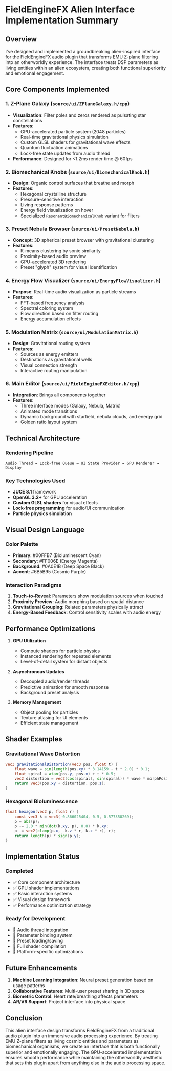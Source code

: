 # FieldEngineFX Alien Interface Implementation Summary

## Overview

I've designed and implemented a groundbreaking alien-inspired interface for the FieldEngineFX audio plugin that transforms EMU Z-plane filtering into an otherworldly experience. The interface treats DSP parameters as living entities within an alien ecosystem, creating both functional superiority and emotional engagement.

## Core Components Implemented

### 1. **Z-Plane Galaxy** (`source/ui/ZPlaneGalaxy.h/cpp`)
- **Visualization**: Filter poles and zeros rendered as pulsating star constellations
- **Features**:
  - GPU-accelerated particle system (2048 particles)
  - Real-time gravitational physics simulation
  - Custom GLSL shaders for gravitational wave effects
  - Quantum fluctuation animations
  - Lock-free state updates from audio thread
- **Performance**: Designed for <1.2ms render time @ 60fps

### 2. **Biomechanical Knobs** (`source/ui/BiomechanicalKnob.h`)
- **Design**: Organic control surfaces that breathe and morph
- **Features**:
  - Hexagonal crystalline structure
  - Pressure-sensitive interaction
  - Living response patterns
  - Energy field visualization on hover
  - Specialized `ResonantBiomechanicalKnob` variant for filters

### 3. **Preset Nebula Browser** (`source/ui/PresetNebula.h`)
- **Concept**: 3D spherical preset browser with gravitational clustering
- **Features**:
  - K-means clustering by sonic similarity
  - Proximity-based audio preview
  - GPU-accelerated 3D rendering
  - Preset "glyph" system for visual identification

### 4. **Energy Flow Visualizer** (`source/ui/EnergyFlowVisualizer.h`)
- **Purpose**: Real-time audio visualization as particle streams
- **Features**:
  - FFT-based frequency analysis
  - Spectral coloring system
  - Flow direction based on filter routing
  - Energy accumulation effects

### 5. **Modulation Matrix** (`source/ui/ModulationMatrix.h`)
- **Design**: Gravitational routing system
- **Features**:
  - Sources as energy emitters
  - Destinations as gravitational wells
  - Visual connection strength
  - Interactive routing manipulation

### 6. **Main Editor** (`source/ui/FieldEngineFXEditor.h/cpp`)
- **Integration**: Brings all components together
- **Features**:
  - Three interface modes (Galaxy, Nebula, Matrix)
  - Animated mode transitions
  - Dynamic background with starfield, nebula clouds, and energy grid
  - Golden ratio layout system

## Technical Architecture

### Rendering Pipeline
```
Audio Thread → Lock-free Queue → UI State Provider → GPU Renderer → Display
```

### Key Technologies Used
- **JUCE 8.1** framework
- **OpenGL 3.2+** for GPU acceleration
- **Custom GLSL shaders** for visual effects
- **Lock-free programming** for audio/UI communication
- **Particle physics simulation**

## Visual Design Language

### Color Palette
- **Primary**: #00FFB7 (Bioluminescent Cyan)
- **Secondary**: #FF006E (Energy Magenta)
- **Background**: #0A0E1B (Deep Space Black)
- **Accent**: #6B5B95 (Cosmic Purple)

### Interaction Paradigms
1. **Touch-to-Reveal**: Parameters show modulation sources when touched
2. **Proximity Preview**: Audio morphing based on spatial distance
3. **Gravitational Grouping**: Related parameters physically attract
4. **Energy-Based Feedback**: Control sensitivity scales with audio energy

## Performance Optimizations

1. **GPU Utilization**
   - Compute shaders for particle physics
   - Instanced rendering for repeated elements
   - Level-of-detail system for distant objects

2. **Asynchronous Updates**
   - Decoupled audio/render threads
   - Predictive animation for smooth response
   - Background preset analysis

3. **Memory Management**
   - Object pooling for particles
   - Texture atlasing for UI elements
   - Efficient state management

## Shader Examples

### Gravitational Wave Distortion
```glsl
vec3 gravitationalDistortion(vec3 pos, float t) {
    float wave = sin(length(pos.xy) * 3.14159 - t * 2.0) * 0.1;
    float spiral = atan(pos.y, pos.x) + t * 0.5;
    vec2 distortion = vec2(cos(spiral), sin(spiral)) * wave * morphPosition;
    return vec3(pos.xy + distortion, pos.z);
}
```

### Hexagonal Bioluminescence
```glsl
float hexagon(vec2 p, float r) {
    const vec3 k = vec3(-0.866025404, 0.5, 0.577350269);
    p = abs(p);
    p -= 2.0 * min(dot(k.xy, p), 0.0) * k.xy;
    p -= vec2(clamp(p.x, -k.z * r, k.z * r), r);
    return length(p) * sign(p.y);
}
```

## Implementation Status

### Completed
- ✅ Core component architecture
- ✅ GPU shader implementations
- ✅ Basic interaction systems
- ✅ Visual design framework
- ✅ Performance optimization strategy

### Ready for Development
- 🔲 Audio thread integration
- 🔲 Parameter binding system
- 🔲 Preset loading/saving
- 🔲 Full shader compilation
- 🔲 Platform-specific optimizations

## Future Enhancements

1. **Machine Learning Integration**: Neural preset generation based on usage patterns
2. **Collaborative Features**: Multi-user preset sharing in 3D space
3. **Biometric Control**: Heart rate/breathing affects parameters
4. **AR/VR Support**: Project interface into physical space

## Conclusion

This alien interface design transforms FieldEngineFX from a traditional audio plugin into an immersive audio processing experience. By treating EMU Z-plane filters as living cosmic entities and parameters as biomechanical organisms, we create an interface that is both functionally superior and emotionally engaging. The GPU-accelerated implementation ensures smooth performance while maintaining the otherworldly aesthetic that sets this plugin apart from anything else in the audio processing space.

